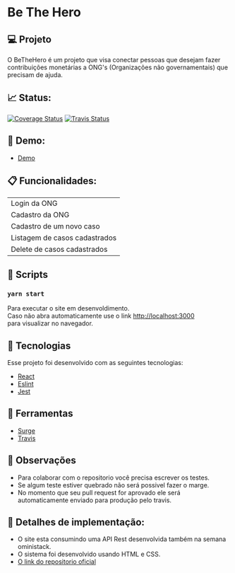 # Be The Hero

## 💻 Projeto
<p> O BeTheHero é um projeto que visa conectar pessoas que desejam fazer contribuições monetárias a 
ONG's (Organizações não governamentais) que precisam de ajuda.</p>

## :chart_with_upwards_trend: Status:
[![Coverage Status](https://coveralls.io/repos/github/EdnilsonCS/be-the-hero-frontend-web/badge.svg)](https://coveralls.io/github/EdnilsonCS/be-the-hero-frontend-web)
[![Travis Status](https://travis-ci.org/EdnilsonCS/be-the-hero-frontend-web.svg?branch=master)](https://travis-ci.org/github/EdnilsonCS/be-the-hero-frontend-web)

## :mag_right: Demo:

- [Demo](be-the-hero-web.surge.sh)

## :clipboard: Funcionalidades:
<table>
  <tr>
    <td>Login da ONG</td>
  </tr>
  <tr>
    <td>Cadastro da ONG</td>
  </tr>
   <tr>
    <td>Cadastro de um novo caso</td>
  </tr>
  <tr>
    <td>Listagem de casos cadastrados</td>
  </tr>
   <tr>
    <td>Delete de casos cadastrados</td>
  </tr>
<table/>  

## :hammer: Scripts

### `yarn start`

Para executar o site em desenvoldimento.<br>
Caso não abra automaticamente use o link [http://localhost:3000](http://localhost:3000)<br/>
para visualizar no navegador.


## :rocket: Tecnologias

Esse projeto foi desenvolvido com as seguintes tecnologias:

- [React](https://reactjs.org)
- [Eslint](https://eslint.org/)
- [Jest](https://jestjs.io/)

## :wrench: Ferramentas
- [Surge](https://surge.sh/)
- [Travis](https://travis-ci.org/)

## :mag_right: Observações
- Para colaborar com o repositorio você precisa escrever os testes.
- Se algum teste estiver quebrado não será possivel fazer o marge.
- No momento que seu pull request for aprovado ele será automaticamente enviado para produção pelo travis.
## :page_facing_up: Detalhes de implementação:
- O site esta consumindo uma API Rest desenvolvida também na semana oministack.
- O sistema foi desenvolvido usando HTML e CSS.
- [O link do repositorio oficial](https://github.com/Rocketseat/semana-omnistack-11)
